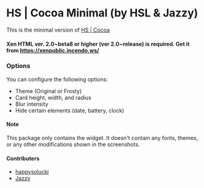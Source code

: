# HS | Cocoa Minimal (by HSL & Jazzy)

This is the minimal version of [HS | Cocoa](https://alo.works/depiction/web/works.alo.xen.cocoa.html)

#### Xen HTML ver. 2.0~beta8 or higher (ver 2.0~release) is required. Get it from https://xenpublic.incendo.ws/


### **Options**

You can configure the following options:

- Theme (Original or Frosty)
- Card height, width, and radius
- Blur intensity
- Hide certain elements (date, battery, clock)


#### Note
This package only contains the widget. It doesn't contain any fonts, themes, or any other modifications shown in the screenshots.

#### Contributers
- [happysolucki](https://twitter.com/happysolucki)
- [Jazzy](https://twitter.com/jminnie_)